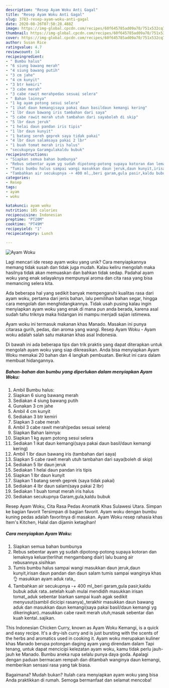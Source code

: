 ```yaml
---
description: "Resep Ayam Woku Anti Gagal"
title: "Resep Ayam Woku Anti Gagal"
slug: 3783-resep-ayam-woku-anti-gagal
date: 2020-08-26T07:50:28.488Z
image: https://img-global.cpcdn.com/recipes/60f645785ad09a70/751x532cq70/ayam-woku-foto-resep-utama.jpg
thumbnail: https://img-global.cpcdn.com/recipes/60f645785ad09a70/751x532cq70/ayam-woku-foto-resep-utama.jpg
cover: https://img-global.cpcdn.com/recipes/60f645785ad09a70/751x532cq70/ayam-woku-foto-resep-utama.jpg
author: Susan Rice
ratingvalue: 4.7
reviewcount: 14
recipeingredient:
- " Bumbu halus"
- "6 siung bawang merah"
- "4 siung bawang putih"
- "3 cm jahe"
- "4 cm kunyit"
- "3 btr kemiri"
- "3 cabe merah"
- "3 cabe rawit merahpedas sesuai selera"
- " Bahan lainnya"
- "1 kg ayam potong sesui selera"
- "1 ikat daun kemangisaya pakai daun basildaun kemangi kering"
- "1 lbr daun bawang iris tambahan dari saya"
- "5 cabe rawit merah utuh tambahan dari sayaboleh di skip"
- "5 lbr daun jeruk"
- "1 helai daun pandan iris tipis"
- "1 lbr daun kunyit"
- "1 batang sereh geprek saya tidak pakai"
- "4 lbr daun salamsaya pakai 2 lbr"
- "1 buah tomat merah iris halus"
- "secukupnya Garamgulakaldu bubuk"
recipeinstructions:
- "Siapkan semua bahan bumbunya"
- "Rebus sebentar ayam yg sudah dipotong-potong supaya kotoran dan lemaknya keluar(terlihat mengambang diair) lalu buang air rebusannya.sisihkan"
- "Tumis bumbu halus sampai wangi masukkan daun jeruk,daun kunyit,irisan daun pandan dan daun salam tumis sampai wanginya khas👌 masukkan ayam aduk rata,,"
- "Tambahkan air secukupnya -+ 400 ml,,beri garam,gula pasir,kaldu bubuk aduk rata..setelah kuah mulai mendidih masukkan irisan tomat,,aduk sebentar biarkan sampai kuah agak sedikit menyusut(sambil dicicipi rasanya),,terakhir masukkan daun bawang aduk dan masukkan daun kemangi(saya pakai basil/daun kemangi yg dikeringkan)..masukkan cabe rawit merah utuh,masak sebentar dan kuah kental..sajikan."
categories:
- Resep
tags:
- ayam
- woku

katakunci: ayam woku 
nutrition: 185 calories
recipecuisine: Indonesian
preptime: "PT20M"
cooktime: "PT49M"
recipeyield: "1"
recipecategory: Lunch

---
```



![Ayam Woku](https://img-global.cpcdn.com/recipes/60f645785ad09a70/751x532cq70/ayam-woku-foto-resep-utama.jpg)

Lagi mencari ide resep ayam woku yang unik? Cara menyiapkannya memang tidak susah dan tidak juga mudah. Kalau keliru mengolah maka hasilnya tidak akan memuaskan dan bahkan tidak sedap. Padahal ayam woku yang enak selayaknya mempunyai aroma dan cita rasa yang bisa memancing selera kita.

Ada beberapa hal yang sedikit banyak mempengaruhi kualitas rasa dari ayam woku, pertama dari jenis bahan, lalu pemilihan bahan segar, hingga cara mengolah dan menghidangkannya. Tidak usah pusing kalau ingin menyiapkan ayam woku yang enak di mana pun anda berada, karena asal sudah tahu triknya maka hidangan ini mampu menjadi sajian istimewa.

Ayam woku ini termasuk makanan khas Manado. Masakan ini punya citarasa gurih, pedas, dan aroma yang wangi. Resep Ayam Woku - Ayam woku adalah salah satu makanan khas asal Indonesia.


Di bawah ini ada beberapa tips dan trik praktis yang dapat diterapkan untuk mengolah ayam woku yang siap dikreasikan. Anda bisa menyiapkan Ayam Woku memakai 20 bahan dan 4 langkah pembuatan. Berikut ini cara dalam membuat hidangannya.

<!--inarticleads1-->

##### Bahan-bahan dan bumbu yang diperlukan dalam menyiapkan Ayam Woku:

1. Ambil  Bumbu halus:
1. Siapkan 6 siung bawang merah
1. Sediakan 4 siung bawang putih
1. Gunakan 3 cm jahe
1. Ambil 4 cm kunyit
1. Sediakan 3 btr kemiri
1. Siapkan 3 cabe merah
1. Ambil 3 cabe rawit merah(pedas sesuai selera)
1. Siapkan  Bahan lainnya:
1. Siapkan 1 kg ayam potong sesui selera
1. Sediakan 1 ikat daun kemangi(saya pakai daun basil/daun kemangi kering)
1. Ambil 1 lbr daun bawang iris (tambahan dari saya)
1. Siapkan 5 cabe rawit merah utuh tambahan dari saya(boleh di skip)
1. Sediakan 5 lbr daun jeruk
1. Sediakan 1 helai daun pandan iris tipis
1. Siapkan 1 lbr daun kunyit
1. Siapkan 1 batang sereh geprek (saya tidak pakai)
1. Sediakan 4 lbr daun salam(saya pakai 2 lbr)
1. Sediakan 1 buah tomat merah iris halus
1. Sediakan secukupnya Garam,gula,kaldu bubuk


Resep Ayam Woku, Cita Rasa Pedas Aromatik Khas Sulawesi Utara. Simpan ke bagian favorit Tersimpan di bagian favorit. Ayam woku dengan bumbu kuning pedas adalah favoritnya di masakan. Ayam Woku resep rahasia khas Item&#39;s Kitchen, Halal dan dijamin ketagihan! 

<!--inarticleads2-->

##### Cara menyiapkan Ayam Woku:

1. Siapkan semua bahan bumbunya
1. Rebus sebentar ayam yg sudah dipotong-potong supaya kotoran dan lemaknya keluar(terlihat mengambang diair) lalu buang air rebusannya.sisihkan
1. Tumis bumbu halus sampai wangi masukkan daun jeruk,daun kunyit,irisan daun pandan dan daun salam tumis sampai wanginya khas👌 masukkan ayam aduk rata,,
1. Tambahkan air secukupnya -+ 400 ml,,beri garam,gula pasir,kaldu bubuk aduk rata..setelah kuah mulai mendidih masukkan irisan tomat,,aduk sebentar biarkan sampai kuah agak sedikit menyusut(sambil dicicipi rasanya),,terakhir masukkan daun bawang aduk dan masukkan daun kemangi(saya pakai basil/daun kemangi yg dikeringkan)..masukkan cabe rawit merah utuh,masak sebentar dan kuah kental..sajikan.


This Indonesian Chicken Curry, known as Ayam Woku Kemangi, is a quick and easy recipe. It&#39;s a dry-ish curry and is just bursting with the scents of the herbs and aromatics used in cooking it. Ayam woku merupakan kuliner khas Manado berupa potongan daging ayam yang direndam dalam Tapi tenang, untuk dapat mencicipi kelezatan ayam woku, kamu tidak perlu jauh-jauh ke Manado. Bumbu aneka rupa selalu punya daya goda. Apalagi dengan paduan bermacam rempah dan ditambah wanginya daun kemangi, memberikan sensasi rasa yang tak biasa. 

Bagaimana? Mudah bukan? Itulah cara menyiapkan ayam woku yang bisa Anda praktikkan di rumah. Semoga bermanfaat dan selamat mencoba!
